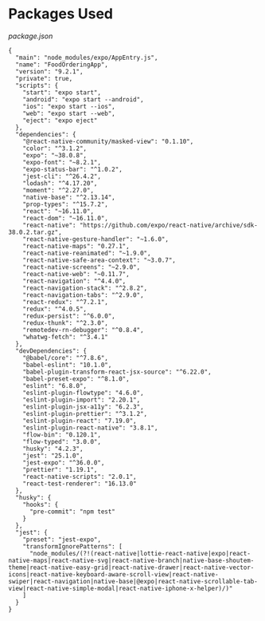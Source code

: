 # Packages Used

_package.json_

<pre class="line-numbers"><code class="language-json">{
  "main": "node_modules/expo/AppEntry.js",
  "name": "FoodOrderingApp",
  "version": "9.2.1",
  "private": true,
  "scripts": {
    "start": "expo start",
    "android": "expo start --android",
    "ios": "expo start --ios",
    "web": "expo start --web",
    "eject": "expo eject"
  },
  "dependencies": {
    "@react-native-community/masked-view": "0.1.10",
    "color": "^3.1.2",
    "expo": "~38.0.8",
    "expo-font": "~8.2.1",
    "expo-status-bar": "^1.0.2",
    "jest-cli": "^26.4.2",
    "lodash": "^4.17.20",
    "moment": "^2.27.0",
    "native-base": "^2.13.14",
    "prop-types": "^15.7.2",
    "react": "~16.11.0",
    "react-dom": "~16.11.0",
    "react-native": "https://github.com/expo/react-native/archive/sdk-38.0.2.tar.gz",
    "react-native-gesture-handler": "~1.6.0",
    "react-native-maps": "0.27.1",
    "react-native-reanimated": "~1.9.0",
    "react-native-safe-area-context": "~3.0.7",
    "react-native-screens": "~2.9.0",
    "react-native-web": "~0.11.7",
    "react-navigation": "^4.4.0",
    "react-navigation-stack": "^2.8.2",
    "react-navigation-tabs": "^2.9.0",
    "react-redux": "^7.2.1",
    "redux": "^4.0.5",
    "redux-persist": "^6.0.0",
    "redux-thunk": "^2.3.0",
    "remotedev-rn-debugger": "^0.8.4",
    "whatwg-fetch": "^3.4.1"
  },
  "devDependencies": {
    "@babel/core": "^7.8.6",
    "babel-eslint": "10.1.0",
    "babel-plugin-transform-react-jsx-source": "^6.22.0",
    "babel-preset-expo": "^8.1.0",
    "eslint": "6.8.0",
    "eslint-plugin-flowtype": "4.6.0",
    "eslint-plugin-import": "2.20.1",
    "eslint-plugin-jsx-a11y": "6.2.3",
    "eslint-plugin-prettier": "^3.1.2",
    "eslint-plugin-react": "7.19.0",
    "eslint-plugin-react-native": "3.8.1",
    "flow-bin": "0.120.1",
    "flow-typed": "3.0.0",
    "husky": "4.2.3",
    "jest": "25.1.0",
    "jest-expo": "^36.0.0",
    "prettier": "1.19.1",
    "react-native-scripts": "2.0.1",
    "react-test-renderer": "16.13.0"
  },
  "husky": {
    "hooks": {
      "pre-commit": "npm test"
    }
  },
  "jest": {
    "preset": "jest-expo",
    "transformIgnorePatterns": [
      "node_modules/(?!(react-native|lottie-react-native|expo|react-native-maps|react-native-svg|react-native-branch|native-base-shoutem-theme|react-native-easy-grid|react-native-drawer|react-native-vector-icons|react-native-keyboard-aware-scroll-view|react-native-swiper|react-navigation|native-base|@expo|react-native-scrollable-tab-view|react-native-simple-modal|react-native-iphone-x-helper)/)"
    ]
  }
}


</code></pre>
